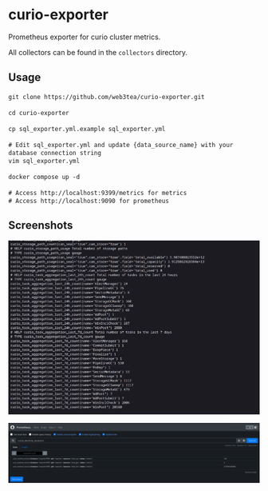 # curio-exporter
Prometheus exporter for curio cluster metrics.

All collectors can be found in the `collectors` directory.
## Usage

```shell
git clone https://github.com/web3tea/curio-exporter.git

cd curio-exporter

cp sql_exporter.yml.example sql_exporter.yml

# Edit sql_exporter.yml and update {data_source_name} with your database connection string
vim sql_exporter.yml

docker compose up -d

# Access http://localhost:9399/metrics for metrics
# Access http://localhost:9090 for prometheus
```

## Screenshots

![metrics](metrics.png)

![prometheus](prometheus.png)
